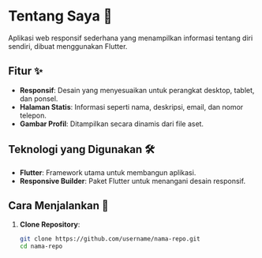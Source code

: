 # Tentang Saya 🌟

Aplikasi web responsif sederhana yang menampilkan informasi tentang diri sendiri, dibuat menggunakan Flutter.

## Fitur ✨

- **Responsif**: Desain yang menyesuaikan untuk perangkat desktop, tablet, dan ponsel.
- **Halaman Statis**: Informasi seperti nama, deskripsi, email, dan nomor telepon.
- **Gambar Profil**: Ditampilkan secara dinamis dari file aset.

## Teknologi yang Digunakan 🛠️

- **Flutter**: Framework utama untuk membangun aplikasi.
- **Responsive Builder**: Paket Flutter untuk menangani desain responsif.

## Cara Menjalankan 🚀

1. **Clone Repository**:
   ```bash
   git clone https://github.com/username/nama-repo.git
   cd nama-repo
